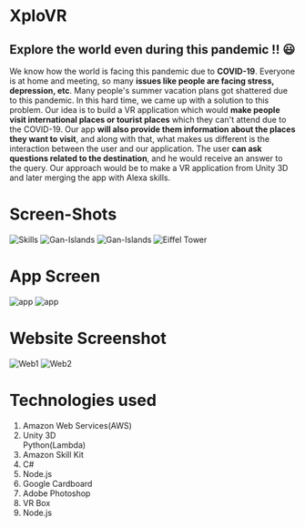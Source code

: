 # XploVR

## Explore the world even during this pandemic !! :smiley:
We know how the world is facing this pandemic due to **COVID-19**.
Everyone is at home and meeting, so many **issues like people are facing stress, depression, etc**.
Many people's summer vacation plans got shattered due to this pandemic. 
In this hard time, we came up with a solution to this problem. 
Our idea is to build a VR application which would **make people visit international places or tourist places** which they can't attend due to the COVID-19. 
Our app **will also provide them information about the places they want to visit**, and along with that, what makes us different is the interaction between the user and our application. 
The user **can ask questions related to the destination**, and he would receive an answer to the query. 
Our approach would be to make a VR application from Unity 3D and later merging the app with Alexa skills.
# Screen-Shots
![Skills](https://github.com/niteshbharti005101/XploVR/blob/master/Screenshots/skills.JPG)
![Gan-Islands](https://github.com/niteshbharti005101/XploVR/blob/master/Screenshots/Gan_Island.jpeg)
![Gan-Islands](https://github.com/niteshbharti005101/XploVR/blob/master/Screenshots/Gan_Island.jpeg)
![Eiffel Tower](https://github.com/niteshbharti005101/XploVR/blob/master/Screenshots/Eiffel.jpeg)

# App Screen
![app](https://github.com/niteshbharti005101/XploVR/blob/master/Screenshots/app_3.png)
![app](https://github.com/niteshbharti005101/XploVR/blob/master/Screenshots/app_6.png)

# Website Screenshot
![Web1](https://github.com/niteshbharti005101/XploVR/blob/master/Screenshots/WhatsApp%20Image%202020-05-09%20at%2012.42.33%20PM.jpeg)
![Web2](https://github.com/niteshbharti005101/XploVR/blob/master/Screenshots/WhatsApp%20Image%202020-05-09%20at%2012.42.57%20PM.jpeg)

# Technologies used
<ol> 
  <li>Amazon Web Services(AWS)</li>
<li> Unity 3D</li>
</li> Python(Lambda)</li>
<li>Amazon Skill Kit</li>
<li> C#</li>
<li> Node.js</li>
<li> Google Cardboard</li>
<li> Adobe Photoshop</li>
<li> VR Box</li>
<li> Node.js</li></ol>
